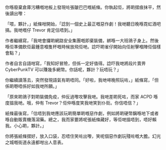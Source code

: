 你喺廢棄倉庫污糟嘅地板上發現咗張皺巴巴嘅紙條。你執起佢，將啲摺痕抹平，然後讀出嚟：

「喂，夥計，」紙條咁開始，「諗到一個史上最正嘅惡作劇！我哋聽日晚喺霓虹酒吧搞。我哋嘅仔 Trevor 肯定估唔到。」

作者繼續寫，「我哋會攞啲網路安全集團嘅即棄裝備，綁喺一大班鴿子身上。然後喺佢準備飲佢最鍾意嗰隻杯嘅時候放飛佢哋。諗吓啲雀仔開始向佢射擊嗰陣佢個樣會點？」

作者自言自語咁寫，「我知好冒險，但係一定好值得。諗吓我哋將段片賣畀 CyberPunkTV 可以賺幾多網幣。你話呢，夥計？玩唔玩？」

你繼續讀落去，突然發現語氣有啲唔同。「好啦，我哋噚晚照玩咗，」紙條寫，「但係啲嘢唔係好如我哋所願。」

「原來啲鴿子對啲裝備免疫，仲反過嚟攻擊我哋。我哋差啲死咗，而家 ACPD 喺度搵我哋。哦，仲有 Trevor？佢仲喺度笑我哋笑到仆街。你信唔信？」

紙條最後寫，「估唔到我哋應該玩啲簡單啲嘅惡作劇，例如將啲硬幣黐喺地下或者喺自動販賣機落瀉藥。總之，我而家要將呢張紙條藏好，等佢哋搵唔到，唔好賴我。小心啲，夥計。」

你將張紙條摺好，放入口袋，忍唔住笑咗出嚟，笑呢個惡作劇玩殘咗嘅大膽。幻光之城嘅街道永遠都咁出人意表。
